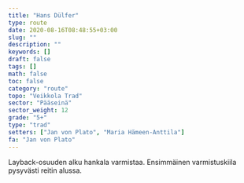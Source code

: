 ```yaml
---
title: "Hans Dülfer"
type: route
date: 2020-08-16T08:48:55+03:00
slug: ""
description: ""
keywords: []
draft: false
tags: []
math: false
toc: false
category: "route"
topo: "Veikkola Trad"
sector: "Pääseinä"
sector_weight: 12
grade: "5+"
type: "trad"
setters: ["Jan von Plato", "Maria Hämeen-Anttila"]
fa: "Jan von Plato"
---
```


Layback-osuuden alku hankala varmistaa. Ensimmäinen varmistuskiila pysyvästi reitin alussa.

